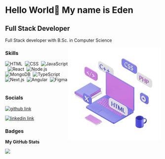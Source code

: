 Hello World👋 My name is Eden
=====================

Full Stack Developer
--------------------

Full Stack developer with B.Sc. in Computer Science

<img align="right" alt="Coding" width="300" src="https://github.com/EdenReuven/EdenReuven/blob/main/code.gif">

### Skills


![HTML](https://img.shields.io/badge/-HTML-05122A?style=flat&logo=HTML5)&nbsp;
![CSS](https://img.shields.io/badge/-CSS-05122A?style=flat&logo=CSS3&logoColor=1572B6)&nbsp;
![JavaScript](https://img.shields.io/badge/-JavaScript-05122A?style=flat&logo=javascript)&nbsp;
![React](https://img.shields.io/badge/-React-05122A?style=flat&logo=react)&nbsp;
![Node.js](https://img.shields.io/badge/-Node.js-05122A?style=flat&logo=node.js)&nbsp;
![MongoDB](https://img.shields.io/badge/-MongoDB-05122A?style=flat&logo=MongoDB)&nbsp;
![TypeScript](https://img.shields.io/badge/-TypeScript-05122A?style=flat&logo=TypeScript)&nbsp;
![Next.js](https://img.shields.io/badge/-Next.js-05122A?style=flat&logo=Next.js)&nbsp;
![Angular](https://img.shields.io/badge/-Angular-05122A?style=flat&logo=Angular&logoColor=red)&nbsp;
![Figma](https://img.shields.io/badge/-Figma-05122A?style=flat&logo=Figma)&nbsp;



### Socials
[<img alt="github link" src="https://img.shields.io/badge/My%20GitHub-https%3A%2F%2Fgithub.com/EdenReuven-brightgreen" />](https://github.com/EdenReuven)

[<img alt="linkedin link" src="https://img.shields.io/badge/My%20Linkedin-https%3A%2F%2FEdenReuven-blue" />](https://www.linkedin.com/in/eden-reuven/)

### Badges

<b>My GitHub Stats</b>

<a href="http://www.github.com/EdenReuven"><img src="https://github-readme-streak-stats.herokuapp.com/?user=EdenReuven&stroke=ffffff&background=1c1917&ring=0891b2&fire=0891b2&currStreakNum=ffffff&currStreakLabel=0891b2&sideNums=ffffff&sideLabels=ffffff&dates=ffffff&hide_border=true" /></a>




